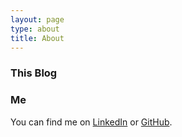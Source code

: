 ```yaml
---
layout: page
type: about
title: About
---
```



### This Blog

 

### Me

You can find me on [LinkedIn](https://www.linkedin.com/in/natashamattson/) or [GitHub](https://github.com/natashamm/).